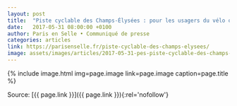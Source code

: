 ```yaml
---
layout: post
title:  "Piste cyclable des Champs-Élysées : pour les usagers du vélo ou pour la photo?"
date:   2017-05-31 08:00:00 +0100
author: Paris en Selle • Communiqué de presse
categories: articles
link: https://parisenselle.fr/piste-cyclable-des-champs-elysees/
image: assets/images/articles/2017-05-31-pes-piste-cyclable-des-champs-pour-usagers-ou-photo.jpg
---
```


{% include image.html
            img=page.image
            link=page.image
            caption=page.title
%}

Source: [{{ page.link }}]({{ page.link }}){:rel='nofollow'}
